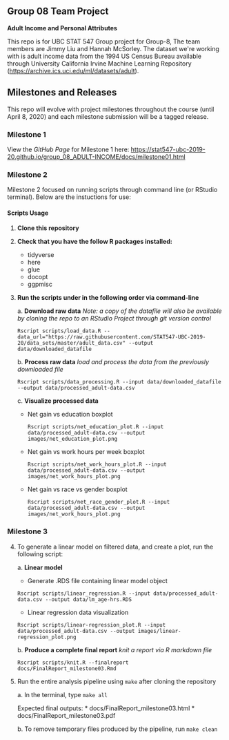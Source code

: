 ## Group 08 Team Project

__Adult Income and Personal Attributes__

This repo is for UBC STAT 547 Group project for Group-8, The team members are Jimmy Liu and Hannah McSorley. 
The dataset we're working with is adult income data from the 1994 US Census Bureau available through University California Irvine Machine Learning Repository (https://archive.ics.uci.edu/ml/datasets/adult).

## Milestones and Releases
This repo will evolve with project milestones throughout the course (until April 8, 2020) and each milestone submission will be a tagged release.

### Milestone 1
View the _GitHub Page_ for Milestone 1 here:  https://stat547-ubc-2019-20.github.io/group_08_ADULT-INCOME/docs/milestone01.html

### Milestone 2
Milestone 2 focused on running scripts through command line (or RStudio terminal). Below are the instuctions for use:

#### Scripts Usage

1. __Clone this repository__

2. __Check that you have the follow R packages installed:__
   * tidyverse
   * here
   * glue
   * docopt
   * ggpmisc

3. __Run the scripts under in the following order via command-line__

   a. __Download raw data__ 
   _Note: a copy of the datafile will also be available by cloning the repo to an RStudio Project through git version control_
      ```
      Rscript scripts/load_data.R --data_url="https://raw.githubusercontent.com/STAT547-UBC-2019-20/data_sets/master/adult_data.csv" --output data/downloaded_datafile
      ```
   b. __Process raw data__
   _load and process the data from the previously downloaded file_
      ```
      Rscript scripts/data_processing.R --input data/downloaded_datafile --output data/processed_adult-data.csv
      ```

   c. __Visualize processed data__
      * Net gain vs education boxplot
        ```
        Rscript scripts/net_education_plot.R --input data/processed_adult-data.csv --output images/net_education_plot.png
        ```
      * Net gain vs work hours per week boxplot
        ```
        Rscript scripts/net_work_hours_plot.R --input data/processed_adult-data.csv --output images/net_work_hours_plot.png
        ```
      * Net gain vs race vs gender boxplot
        ```
        Rscript scripts/net_race_gender_plot.R --input data/processed_adult-data.csv --output images/net_work_hours_plot.png
        ```
        
### Milestone 3

4. To generate a linear model on filtered data, and create a plot, run the following script:

   a. __Linear model__
      * Generate .RDS file containing linear model object
      ```
      Rscript scripts/linear_regression.R --input data/processed_adult-data.csv --output data/lm_age-hrs.RDS
      ```
      * Linear regression data visualization
      ```
      Rscript scripts/linear-regression_plot.R --input data/processed_adult-data.csv --output images/linear-regression_plot.png
      ```
   
   b. __Produce a complete final report__ _knit a report via R markdown file_
      ```
      Rscript scripts/knit.R --finalreport docs/FinalReport_milestone03.Rmd
      ```

5. Run the entire analysis pipeline using `make` after cloning the repository

   a. In the terminal, type `make all`
      
      Expected final outputs:
         * docs/FinalReport_milestone03.html
         * docs/FinalReport_milestone03.pdf
   
   b. To remove temporary files produced by the pipeline, run `make clean`